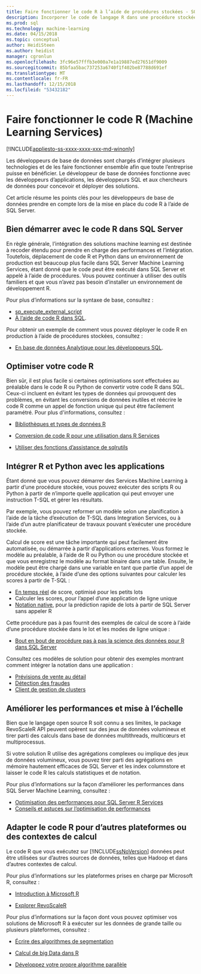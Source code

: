```yaml
---
title: Faire fonctionner le code R à l’aide de procédures stockées - SQL Server Machine Learning Services
description: Incorporer le code de langage R dans une procédure stockée SQL Server pour le rendre disponible à toute application cliente ayant un accès à une base de données SQL Server.
ms.prod: sql
ms.technology: machine-learning
ms.date: 04/15/2018
ms.topic: conceptual
author: HeidiSteen
ms.author: heidist
manager: cgronlun
ms.openlocfilehash: 3fc96e57fffb3e000a7e1a19887ed27651df9009
ms.sourcegitcommit: 85bfaa5bac737253a6740f1f402be87788d691ef
ms.translationtype: MT
ms.contentlocale: fr-FR
ms.lasthandoff: 12/15/2018
ms.locfileid: "53432182"
---
```

# <a name="operationalize-r-code-machine-learning-services"></a>Faire fonctionner le code R (Machine Learning Services)
[!INCLUDE[appliesto-ss-xxxx-xxxx-xxx-md-winonly](../../includes/appliesto-ss-xxxx-xxxx-xxx-md-winonly.md)]

Les développeurs de base de données sont chargés d’intégrer plusieurs technologies et de les faire fonctionner ensemble afin que toute l’entreprise puisse en bénéficier. Le développeur de base de données fonctionne avec les développeurs d’applications, les développeurs SQL et aux chercheurs de données pour concevoir et déployer des solutions.

Cet article résume les points clés pour les développeurs de base de données prendre en compte lors de la mise en place du code R à l’aide de SQL Server.

## <a name="get-started-with-r-code-in-sql-server"></a>Bien démarrer avec le code R dans SQL Server

En règle générale, l’intégration des solutions machine learning est destinée à recoder étendu pour prendre en charge des performances et l’intégration. Toutefois, déplacement de code R et Python dans un environnement de production est beaucoup plus facile dans SQL Server Machine Learning Services, étant donné que le code peut être exécuté dans SQL Server et appelé à l’aide de procédures. Vous pouvez continuer à utiliser des outils familiers et que vous n’avez pas besoin d’installer un environnement de développement R. 

Pour plus d’informations sur la syntaxe de base, consultez :

+ [sp_execute_external_script](../../relational-databases/system-stored-procedures/sp-execute-external-script-transact-sql.md)
+ [À l’aide de code R dans SQL](../../advanced-analytics/tutorials/rtsql-using-r-code-in-transact-sql-quickstart.md).

Pour obtenir un exemple de comment vous pouvez déployer le code R en production à l’aide de procédures stockées, consultez :

+ [En base de données Analytique pour les développeurs SQL](../../advanced-analytics/tutorials/sqldev-in-database-r-for-sql-developers.md).

## <a name="optimize-your-r-code"></a>Optimiser votre code R

Bien sûr, il est plus facile si certaines optimisations sont effectuées au préalable dans le code R ou Python de convertir votre code R dans SQL. Ceux-ci incluent en évitant les types de données qui provoquent des problèmes, en évitant les conversions de données inutiles et réécrire le code R comme un appel de fonction unique qui peut être facilement paramétré. Pour plus d'informations, consultez :

+ [Bibliothèques et types de données R](r-libraries-and-data-types.md)

+ [Conversion de code R pour une utilisation dans R Services](converting-r-code-for-use-in-sql-server.md)

+ [Utiliser des fonctions d’assistance de sqlrutils](ref-r-sqlrutils.md)

## <a name="integrate-r-and-python-with-applications"></a>Intégrer R et Python avec les applications

Étant donné que vous pouvez démarrer des Services Machine Learning à partir d’une procédure stockée, vous pouvez exécuter des scripts R ou Python à partir de n’importe quelle application qui peut envoyer une instruction T-SQL et gérer les résultats.

Par exemple, vous pouvez reformer un modèle selon une planification à l’aide de la tâche d’exécution de T-SQL dans Integration Services, ou à l’aide d’un autre planificateur de travaux pouvant s’exécuter une procédure stockée.

Calcul de score est une tâche importante qui peut facilement être automatisée, ou démarrée à partir d’applications externes. Vous formez le modèle au préalable, à l’aide de R ou Python ou une procédure stockée et que vous enregistrez le modèle au format binaire dans une table. Ensuite, le modèle peut être chargé dans une variable en tant que partie d’un appel de procédure stockée, à l’aide d’une des options suivantes pour calculer les scores à partir de T-SQL :

+ [En temps réel](../real-time-scoring.md) de score, optimisé pour les petits lots
+ Calculer les scores, pour l’appel d’une application de ligne unique
+ [Notation native](../sql-native-scoring.md), pour la prédiction rapide de lots à partir de SQL Server sans appeler R

Cette procédure pas à pas fournit des exemples de calcul de score à l’aide d’une procédure stockée dans le lot et les modes de ligne unique :

+ [Bout en bout de procédure pas à pas la science des données pour R dans SQL Server](../tutorials/walkthrough-data-science-end-to-end-walkthrough.md)

Consultez ces modèles de solution pour obtenir des exemples montrant comment intégrer la notation dans une application :

+ [Prévisions de vente au détail](https://github.com/Microsoft/SQL-Server-R-Services-Samples/blob/master/RetailForecasting/Introduction.md)
+ [Détection des fraudes](https://github.com/Microsoft/r-server-fraud-detection)
+ [Client de gestion de clusters](https://github.com/Microsoft/sql-server-samples/tree/master/samples/features/r-services/getting-started/customer-clustering)

## <a name="boost-performance-and-scale"></a>Améliorer les performances et mise à l’échelle

Bien que le langage open source R soit connu a ses limites, le package RevoScaleR API peuvent opèrent sur des jeux de données volumineux et tirer parti des calculs dans base de données multithreads, multicœurs et multiprocessus.

Si votre solution R utilise des agrégations complexes ou implique des jeux de données volumineux, vous pouvez tirer parti des agrégations en mémoire hautement efficaces de SQL Server et les index columnstore et laisser le code R les calculs statistiques et de notation.

Pour plus d’informations sur la façon d’améliorer les performances dans SQL Server Machine Learning, consultez :

+ [Optimisation des performances pour SQL Server R Services](../../advanced-analytics/r/sql-server-r-services-performance-tuning.md)
+ [Conseils et astuces sur l’optimisation de performances](https://gallery.cortanaintelligence.com/Tutorial/SQL-Server-Optimization-Tips-and-Tricks-for-Analytics-Services)

## <a name="adapt-r-code-for-other-platforms-or-compute-contexts"></a>Adapter le code R pour d’autres plateformes ou des contextes de calcul

Le code R que vous exécutez sur [!INCLUDE[ssNoVersion](../../includes/ssnoversion-md.md)] données peut être utilisées sur d’autres sources de données, telles que Hadoop et dans d’autres contextes de calcul.

Pour plus d’informations sur les plateformes prises en charge par Microsoft R, consultez :

+ [Introduction à Microsoft R](https://docs.microsoft.com/r-server/)

+ [Explorer RevoScaleR](https://docs.microsoft.com/r-server/r/tutorial-r-to-revoscaler)

Pour plus d’informations sur la façon dont vous pouvez optimiser vos solutions de Microsoft R à exécuter sur les données de grande taille ou plusieurs plateformes, consultez :

+ [Écrire des algorithmes de segmentation](https://docs.microsoft.com/r-server/r/how-to-developer-write-chunking-algorithms)

+ [Calcul de big Data dans R](https://docs.microsoft.com/r-server/r/tutorial-large-data-tips)

+ [Développez votre propre algorithme parallèle](https://docs.microsoft.com/r-server/r-reference/revopemar/pemar)

